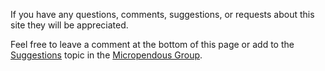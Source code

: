 If you have any questions, comments, suggestions, or requests about this site they will be appreciated.

Feel free to leave a comment at the bottom of this page or add to the [Suggestions](http://groups.google.com/group/micropendous/t/9cf8724d85849f3b) topic in the [Micropendous Group](http://groups.google.com/group/micropendous).